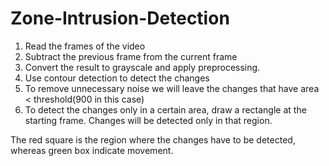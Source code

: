 # Zone-Intrusion-Detection

1.	Read the frames of the video
2.	Subtract the previous frame from the current frame
3.	 Convert the result to grayscale and apply preprocessing.
4.	Use contour detection to detect the changes
5.	To remove unnecessary noise we will leave the changes that have area < threshold(900 in this case)
6.	To detect the changes only in a certain area, draw a rectangle at the starting frame. Changes will be detected only in that region.



The red square is the region where the changes have to be detected, whereas green box indicate movement.
 
